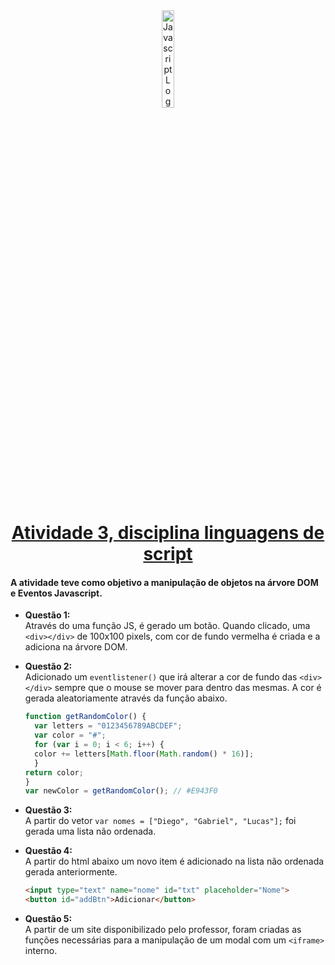 <div align="center"><img src="https://cdn.svgporn.com/logos/javascript.svg" alt="Javascript Logo" width="20%" ></div>

<h1 align= "center"> <a href="https://ewertonmac.github.io/atividadelingscript/">Atividade 3, disciplina linguagens de script</a></h1>

#### A atividade teve como objetivo a manipulação de objetos na árvore DOM e Eventos Javascript.


* **Questão 1:**<br>
Através do uma função JS, é gerado um botão. Quando clicado, uma ```<div></div>``` de 100x100 pixels, com cor de fundo vermelha  é criada e a adiciona na árvore DOM.


* **Questão 2:**<br>
Adicionado um ```eventlistener()``` que irá alterar a cor de fundo das ```<div></div>``` sempre que o mouse se mover para dentro das mesmas. A cor é gerada aleatoriamente através da função abaixo.<br>
  ```javascript
  function getRandomColor() {
    var letters = "0123456789ABCDEF";
    var color = "#";
    for (var i = 0; i < 6; i++) {
    color += letters[Math.floor(Math.random() * 16)];
    }
  return color;
  }
  var newColor = getRandomColor(); // #E943F0
  ```


* **Questão 3:**<br>
A partir do vetor ```var nomes = ["Diego", "Gabriel", "Lucas"];``` foi gerada uma lista não ordenada.

* **Questão 4:**<br>
A partir do html abaixo um novo item é adicionado na lista não ordenada gerada anteriormente.
  ```html
  <input type="text" name="nome" id="txt" placeholder="Nome">
  <button id="addBtn">Adicionar</button>
  ```


* **Questão 5:**<br>
A partir de um site disponibilizado pelo professor, foram criadas as funções necessárias para a manipulação de um modal com um ```<iframe>``` interno.
